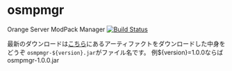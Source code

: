 # osmpmgr
Orange Server ModPack Manager
[![Build Status](https://travis-ci.com/TeamOrangeServer/osmpmgr.svg?branch=master)](https://travis-ci.com/TeamOrangeServer/osmpmgr)


最新のダウンロードは[こちら](https://gitlab.com/teamorangeserver/osmpmgr/pipelines)にあるアーティファクトをダウンロードした中身をどうぞ
``osmpmgr-${version}.jar``がファイル名です。
例${version}=1.0.0ならば
osmpmgr-1.0.0.jar
